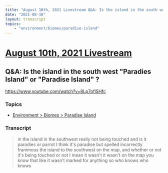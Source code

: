 ```yaml
---
title: "August 10th, 2021 Livestream Q&A: Is the island in the south west \"Paradies Island\" or \"Paradise Island\" ?"
date: "2021-08-10"
layout: transcript
topics:
    - "environment/biomes/paradise-island"
---
```

# [August 10th, 2021 Livestream](../2021-08-10.md)
## Q&A: Is the island in the south west "Paradies Island" or "Paradise Island" ?
https://www.youtube.com/watch?v=8Lp7oflSHfc

### Topics
* [Environment > Biomes > Paradise Island](../topics/environment/biomes/paradise-island.md)

### Transcript

> in the island in the southwest really not being touched and is it parodies or parrot I think it's paradise but spelled incorrectly franimous the island to the southwest on the map, and whether or not it's being touched or not I mean it wasn't it wasn't on the map you know that like it wasn't marked for anything so who knows who knows
